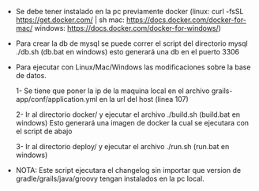 * Se debe tener instalado en la pc previamente docker 
(linux: curl -fsSL https://get.docker.com/ | sh
mac: https://docs.docker.com/docker-for-mac/
windows: https://docs.docker.com/docker-for-windows/)

* Para crear la db de mysql se puede correr el script del directorio mysql ./db.sh (db.bat en windows) esto generará una db en el puerto 3306

* Para ejecutar con Linux/Mac/Windows las modificaciones sobre la base de datos.

  1- Se tiene que poner la ip de la maquina local en el archivo grails-app/conf/application.yml en la url del host (linea 107)

  2- Ir al directorio docker/ y ejecutar el archivo ./build.sh (build.bat en windows) Esto generará una imagen de docker la cual se ejecutara con el script de abajo

  3- Ir al directorio deploy/ y ejecutar el archivo ./run.sh (run.bat en windows)

* NOTA: Este script ejecutara el changelog sin importar que version de gradle/grails/java/groovy tengan instalados en la pc local.
